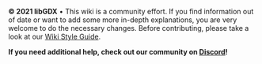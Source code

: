 **© 2021 libGDX** • This wiki is a community effort. If you find information out of date or want to add some more in-depth explanations, you are very welcome to do the necessary changes. Before contributing, please take a look at our [Wiki Style Guide](https://github.com/libgdx/libgdx/wiki/Wiki-Style-Guide).

**If you need additional help, check out our community on [Discord](https://libgdx.com/community/discord/)!**